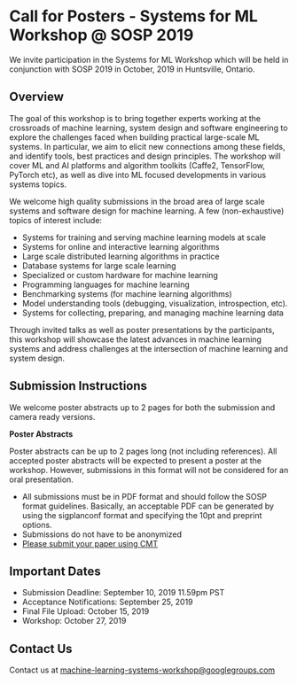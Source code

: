 # Call for Posters - Systems for ML Workshop @ SOSP 2019
We invite participation in the Systems for ML Workshop which will be held in conjunction with SOSP 2019 in October, 2019 in Huntsville, Ontario. 

## Overview

The goal of this workshop is to bring together experts working at the crossroads of machine learning, system design and software engineering to explore the challenges faced when building practical large-scale ML systems. In particular, we aim to elicit new connections among these fields, and identify tools, best practices and design principles. The workshop will cover ML and AI platforms and algorithm toolkits (Caffe2, TensorFlow, PyTorch etc), as well as dive into ML focused developments in various systems topics.
 
We welcome high quality submissions in the broad area of large scale systems and software design for machine learning.   A few (non-exhaustive) topics of interest include:
* Systems for training and serving machine learning models at scale
* Systems for online and interactive learning algorithms
* Large scale distributed learning algorithms in practice
* Database systems for large scale learning
* Specialized or custom hardware for machine learning
* Programming languages for machine learning
* Benchmarking systems (for machine learning algorithms)
* Model understanding tools (debugging, visualization, introspection, etc).
* Systems for collecting, preparing, and managing machine learning data

Through invited talks as well as poster presentations by the participants, this workshop will showcase the latest advances in machine learning systems and address challenges at the intersection of machine learning and system design.

<!-- *This year, the Systems for ML workshop will be part of a two day workshop series on ML and Systems. In conjunction with this workshop, there will be a workshop on ML for Systems.
Work on machine learning for system design (e.g. learning for job scheduling, configuration tuning, database query optimization) is better suited for submission to that workshop.
See their Call for Papers for more details.* -->

## Submission Instructions

We welcome poster abstracts up to 2 pages for both the submission and camera ready versions.

__Poster Abstracts__

Poster abstracts can be up to 2 pages long (not including references). All accepted poster abstracts will be expected to present
a poster at the workshop. However, submissions in this format will not be considered for an oral presentation.

* All submissions must be in PDF format and should follow the SOSP format guidelines. Basically, an acceptable PDF can be generated by using the sigplanconf format and specifying the 10pt and preprint options.
* Submissions do not have to be anonymized
* [Please submit your paper using CMT](https://cmt3.research.microsoft.com/ASWSOSP2019/Submission/Index)


## Important Dates
* Submission Deadline: September 10, 2019 11.59pm PST
* Acceptance Notifications: September 25, 2019
* Final File Upload: October 15, 2019
* Workshop: October 27, 2019

## Contact Us
Contact us at machine-learning-systems-workshop@googlegroups.com 
